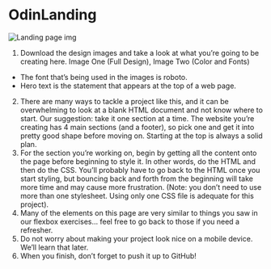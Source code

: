# OdinLanding

![Landing page img](https://res.cloudinary.com/angelrodriguez/image/upload/v1666208246/Odin%20Landing%20Page/Screen_Shot_2022-10-19_at_3.36.52_PM.png "Landing Page")

1. Download the design images and take a look at what you’re going to be creating here. Image One (Full Design), Image Two (Color and Fonts)

- The font that’s being used in the images is roboto.
- Hero text is the statement that appears at the top of a web page.

2. There are many ways to tackle a project like this, and it can be overwhelming to look at a blank HTML document and not know where to start. Our suggestion: take it one section at a time. The website you’re creating has 4 main sections (and a footer), so pick one and get it into pretty good shape before moving on. Starting at the top is always a solid plan.
3. For the section you’re working on, begin by getting all the content onto the page before beginning to style it. In other words, do the HTML and then do the CSS. You’ll probably have to go back to the HTML once you start styling, but bouncing back and forth from the beginning will take more time and may cause more frustration. (Note: you don’t need to use more than one stylesheet. Using only one CSS file is adequate for this project).
4. Many of the elements on this page are very similar to things you saw in our flexbox exercises… feel free to go back to those if you need a refresher.
5. Do not worry about making your project look nice on a mobile device. We’ll learn that later.
6. When you finish, don’t forget to push it up to GitHub!
